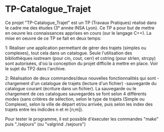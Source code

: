 # TP-Catalogue_Trajet

Ce projet "TP-Catalogue_Trajet" est un TP (Travaux Pratiques) réalisé dans 
le cadre me des études (3° année INSA Lyon). Ce TP a pour but de mettre
en oeuvre les  connaissances apprises en cours (sur le langage C++). 
La mise en oeuvre de ce TP se fait en deux temps:

1: Réaliser une application permettant de gérer des trajets (simples ou
complexes), tout cela dans un catalogue. Seule l'utilisation des 
bibliothèques iostream (pour cin, cout, cerr) et cstring (pour strlen, 
strcpy) sont autorisées, d'où la conception du projet difficile à mettre
en place. Voir le sujet du TP2 dans l'archive.

2: Réalisation de deux commandes/deux nouvelles fonctionnalités qui 
sont -chargement d'un catalogue de trajets (lecture d'un fichier) 
-sauvegarde du catalogue courant (écriture dans un fichier). La 
sauvegarde ou le chargement de ces catalogues sauvegardés se font
selon 4 différents modes (sans critères de sélection, selon le 
type de trajets (Simple ou Complexe), selon la ville de départ et/ou
arrivée, puis selon les index des trajets entre les indicdes n et m 
[n;m]).

Pour tester le programme, il est possible d'éxecuter les commandes 
"make" puis "./sejours" (ou "valgrind ./sejours")
